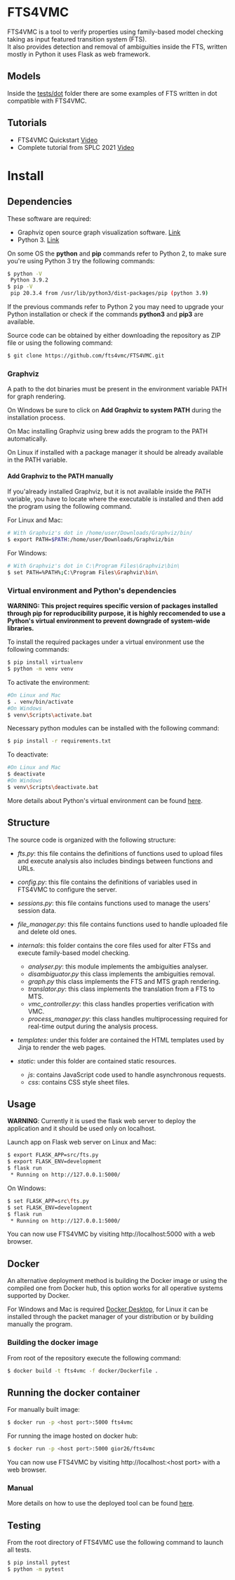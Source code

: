 [tutorial]: <https://www.youtube.com/watch?v=nck8vyk3JuA> "FTS4VMC setup and usage tutorial"
[SPLC2021]: <https://www.youtube.com/watch?v=OEuZ8BC-43U> "Static Analysis and Family based Model Checking with VMC"

# FTS4VMC #

FTS4VMC is a tool to verify properties using family-based model checking taking as input featured transition system (FTS).  
It also provides detection and removal of ambiguities inside the FTS, written mostly in Python it uses Flask as web framework.  

## Models

Inside the [tests/dot](https://github.com/fts4vmc/FTS4VMC/tree/master/tests/dot "models")
folder there are some examples of FTS written in dot compatible with FTS4VMC.

## Tutorials

+ FTS4VMC Quickstart [Video][tutorial]
+ Complete tutorial from SPLC 2021 [Video][SPLC2021]

# Install

## Dependencies ##

These software are required:

+ Graphviz open source graph visualization software. [Link](https://graphviz.org/download/ "Graphviz")
+ Python 3. [Link](https://www.python.org/downloads/ "Python 3")

On some OS the **python** and **pip** commands refer to Python 2, to make sure you're using Python 3 try the following commands:
```bash
$ python -V
 Python 3.9.2
$ pip -V
 pip 20.3.4 from /usr/lib/python3/dist-packages/pip (python 3.9)
```
If the previous commands refer to Python 2 you may need to upgrade your Python installation or check if the commands **python3** and **pip3** are available.

Source code can be obtained by either downloading the repository as ZIP file or using the following command:
```bash
$ git clone https://github.com/fts4vmc/FTS4VMC.git
```

### Graphviz

A path to the dot binaries must be present in the environment variable PATH for graph rendering.  

On Windows be sure to click on **Add Graphviz to system PATH** during the installation process.

On Mac installing Graphviz using brew adds the program to the PATH automatically.

On Linux if installed with a package manager it should be already available in
the PATH variable.

#### Add Graphviz to the PATH manually

If you'already installed Graphviz, but it is not available inside the PATH
variable, you have to locate where the executable is installed and then
add the program using the following command.

For Linux and Mac:
```bash
# With Graphviz's dot in /home/user/Downloads/Graphviz/bin/
$ export PATH=$PATH:/home/user/Downloads/Graphviz/bin
```
For Windows:
```bash
# With Graphviz's dot in C:\Program Files\Graphviz\bin\
$ set PATH=%PATH%;C:\Program Files\Graphviz\bin\
```
### Virtual environment and Python's dependencies ###

**WARNING: This project requires specific version of packages installed through pip
for reproducibility purpose, it is highly reccomended to use a Python's virtual
environment to prevent downgrade of system-wide libraries.**

To install the required packages under a virtual environment use the following
commands:
```bash
$ pip install virtualenv
$ python -m venv venv
```

To activate the environment:
```bash
#On Linux and Mac
$ . venv/bin/activate
#On Windows
$ venv\Scripts\activate.bat
```

Necessary python modules can be installed with the following command:
```bash
$ pip install -r requirements.txt
```

To deactivate:
```bash
#On Linux and Mac
$ deactivate
#On Windows
$ venv\Scripts\deactivate.bat
```

More details about Python's virtual environment can be found [here](https://docs.python.org/3/library/venv.html "venv").

## Structure ##

The source code is organized with the following structure:

+ *fts.py*: this file contains the definitions of functions used to upload files and execute analysis also includes bindings between functions and URLs.
+ *config.py*: this file contains the definitions of variables used in FTS4VMC
  to configure the server.
+ *sessions.py*: this file contains functions used to manage the users' session data.
+ *file_manager.py*: this file contains functions used to handle uploaded file and delete old ones.

+ *internals*: this folder contains the core files used for alter FTSs and execute family-based model checking.
	* *analyser.py*: this module implements the ambiguities analyser.
	* *disambiguator.py* this class implements the ambiguities removal.
	* *graph.py* this class implements the FTS and MTS graph rendering.
	* *translator.py*: this class implements the translation from a FTS to MTS.
	* *vmc_controller.py*: this class handles properties verification with VMC.
	* *process_manager.py*: this class handles multiprocessing required for real-time output during the analysis process.

+ *templates*: under this folder are contained the HTML templates used by Jinja to render the web pages.

+ *static*: under this folder are contained static resources.
	* *js*: contains JavaScript code used to handle asynchronous requests.
	* *css*: contains CSS style sheet files.


## Usage ##

**WARNING**: Currently it is used the flask web server to deploy the application and it should be used only on localhost.

Launch app on Flask web server on Linux and Mac:
```bash
$ export FLASK_APP=src/fts.py
$ export FLASK_ENV=development
$ flask run
 * Running on http://127.0.0.1:5000/
```

On Windows:
```bash
$ set FLASK_APP=src\fts.py
$ set FLASK_ENV=development
$ flask run
 * Running on http://127.0.0.1:5000/
```

You can now use FTS4VMC by visiting http://localhost:5000 with a web
browser.

## Docker ##

An alternative deployment method is building the Docker image or using the compiled one from Docker hub, this option works for all operative systems supported by Docker.  

For Windows and Mac is required [Docker Desktop](https://www.docker.com/products/docker-desktop), for Linux it can be installed through the packet manager of your distribution or by building manually the program.

### Building the docker image ###

From root of the repository execute the following command:

```bash
$ docker build -t fts4vmc -f docker/Dockerfile .
```

## Running the docker container ##

For manually built image:

```bash
$ docker run -p <host port>:5000 fts4vmc
```

For running the image hosted on docker hub:

```bash
$ docker run -p <host port>:5000 gior26/fts4vmc
```

You can now use FTS4VMC by visiting http://localhost:\<host port\> with a web
browser.

### Manual

More details on how to use the deployed tool can be found
[here](https://github.com/fts4vmc/FTS4VMC/blob/master/MANUAL.md "User manual").

## Testing ##

From the root directory of FTS4VMC use the following command to launch all tests.

```bash
$ pip install pytest
$ python -m pytest
```
